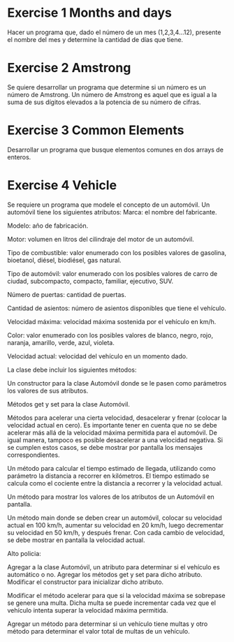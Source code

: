 # Exercise 1 Months and days

Hacer un programa que, dado el número de un mes (1,2,3,4…12), presente el nombre del mes y determine la cantidad de días que tiene.

# Exercise 2 Amstrong

Se quiere desarrollar un programa que determine si un número es un número de Amstrong. Un número de Amstrong es aquel que es igual a la suma de sus dígitos elevados a la potencia de su número de cifras.

# Exercise 3 Common Elements 

Desarrollar un programa que busque elementos comunes en dos arrays de enteros.

# Exercise 4 Vehicle

Se requiere un programa que modele el concepto de un automóvil. Un automóvil tiene los siguientes atributos:
Marca: el nombre del fabricante.

Modelo: año de fabricación.

Motor: volumen en litros del cilindraje del motor de un automóvil.

Tipo de combustible: valor enumerado con los posibles valores de gasolina, bioetanol, diésel, biodiésel, gas natural.

Tipo de automóvil: valor enumerado con los posibles valores de carro de ciudad, subcompacto, compacto, familiar, ejecutivo, SUV.

Número de puertas: cantidad de puertas.

Cantidad de asientos: número de asientos disponibles que tiene el
vehículo.

Velocidad máxima: velocidad máxima sostenida por el vehículo en km/h.

Color: valor enumerado con los posibles valores de blanco, negro, rojo, naranja, amarillo, verde, azul, violeta.

Velocidad actual: velocidad del vehículo en un momento dado.

La clase debe incluir los siguientes métodos:

Un constructor para la clase Automóvil donde se le pasen como parámetros los valores de sus atributos.

Métodos get y set para la clase Automóvil.

Métodos para acelerar una cierta velocidad, desacelerar y frenar (colocar la velocidad actual en cero). Es importante tener en cuenta que no se debe acelerar más allá de la velocidad máxima permitida para el automóvil. De igual manera, tampoco es posible desacelerar a una velocidad negativa. Si se cumplen estos casos, se debe mostrar por pantalla los mensajes correspondientes.

Un método para calcular el tiempo estimado de llegada, utilizando como parámetro la distancia a recorrer en kilómetros. El tiempo estimado se calcula como el cociente entre la distancia a recorrer y la velocidad actual.

Un método para mostrar los valores de los atributos de un Automóvil en pantalla.

Un método main donde se deben crear un automóvil, colocar su velocidad actual en 100 km/h, aumentar su velocidad en 20 km/h, luego decrementar su velocidad en 50 km/h, y después frenar. Con cada cambio de velocidad, se debe mostrar en pantalla la velocidad actual.

Alto policia:

Agregar a la clase Automóvil, un atributo para determinar si el vehículo es automático o no. Agregar los métodos get y set para dicho atributo. Modificar el constructor para inicializar dicho atributo.

Modificar el método acelerar para que si la velocidad máxima se sobrepase se genere una multa. Dicha multa se puede incrementar cada vez que el vehículo intenta superar la velocidad máxima permitida.

Agregar un método para determinar si un vehículo tiene multas y otro método para determinar el valor total de multas de un vehículo.


